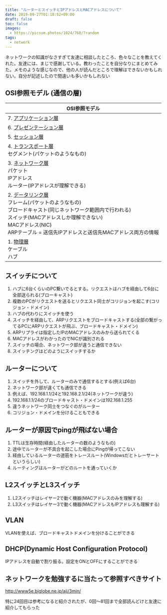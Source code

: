 ```yaml
---
title: "ルーターとスイッチとIPアドレスとMACアドレスについて"
date: 2019-09-27T01:18:52+09:00
draft: false
toc: false
images:
  - https://picsum.photos/1024/768/?random
tags:
  - network
---
```


ネットワークの知識がなさすぎて友達に相談したところ、色々なことを教えてくれた。友達には、まじで感謝している。教わったことを自分なりにまとめてみた。メモのような感じなので、他の人が読んだところで理解はできないかもしれない。自分が記述したので間違いも多いかもしれない

## OSI参照モデル (通信の層)

|OSI参照モデル|
| ------------------------------------------------------------ |
| 7.  [アプリケーション層](https://ja.wikipedia.org/wiki/アプリケーション層)<br /> |
| 6.  [プレゼンテーション層](https://ja.wikipedia.org/wiki/プレゼンテーション層)<br /> |
| 5.  [セッション層](https://ja.wikipedia.org/wiki/セッション層)<br /> |
| 4.  [トランスポート層](https://ja.wikipedia.org/wiki/トランスポート層)<br />セグメント(パケットのようなもの) |
| 3.  [ネットワーク層](https://ja.wikipedia.org/wiki/ネットワーク層)<br />パケット<br />IPアドレス<br />ルーター(IPアドレスが理解できる) |
| 2.  [データリンク層](https://ja.wikipedia.org/wiki/データリンク層)<br />フレーム(パケットのようなもの)<br />ブロードキャスト(同じネットワーク範囲内で行われる)<br />スイッチ(MACアドレスしか理解できない)<br />MACアドレス(NIC)<br />ARPテーブル = 送信先IPアドレスと送信先MACアドレス両方の情報 |
| 1.  [物理層](https://ja.wikipedia.org/wiki/物理層)<br />ケーブル<br />ハブ |

## スイッチについて

1. ハブに6台くらいのPC繋いでるとする。リクエストはハブを経由して6台に全部送られる(ブローキャスト)
1. 複数のPCがリクエストを送るとリクエスト同士がコリジョンを起こす(コリジョン・ドメイン)
1. ハブの代わりにスイッチを使う
1. スイッチを経由して、ARPリクエストをブロードキャストする(全部の繋がってるPCにARPリクエストが飛ぶ、ブロードキャスト・ドメイン)
1. ARPリプライは指定したIPのMACアドレスのみから送られてくる
1. MACアドレスがわかったのでNICが識別される
1. スイッチの場合、ネットワーク部が違うと通信できない
1. スイッチングはどのようにスイッチするか

## ルーターについて

1. スイッチを外して、ルーターのみで通信するとする(例えば6台)
1. ネットワーク部が違くても通信できる
1. 例えば、192.168.1.1/24と192.168.2.1/24(ネットワークが違う)
1. 192.168.1.1/24のブロードキャスト・ドメインは192.168.1.255
1. 違うネットワーク同士をつなぐのがルーター
1. コリジョン・ドメインを分けることもできる

## ルーターが原因でpingが飛ばない場合

1. TTLは生存時間(経由したルーターの数のようなもの)
1. 途中でルーターが不具合を起こした場合にPingが帰ってこない
1. 経由しているルーターの道筋をトレースルート(Windowsだとトレーサートというらしい)
1. ルーティングはルーターがどのルートを通っていくか

## L2スイッチとL3スイッチ

1. L2スイッチはレイヤー2で動く機器(MACアドレスのみを理解する)
1. L3スイッチはレイヤー3で動く機器(MACアドレスもIPアドレスも理解する)

## VLAN

VLANを使えば、ブロードキャストドメインを分けることができる

## DHCP(Dynamic Host Configuration Protocol)

IPアドレスを自動で割り振る。設定をONとOFFにすることができる

## ネットワークを勉強するに当たって参照すべきサイト

http://www5e.biglobe.ne.jp/aji/3min/

特に24回目は参考になると紹介されたが、0回〜81回まで全部読んどけと友達に紹介してもらった

